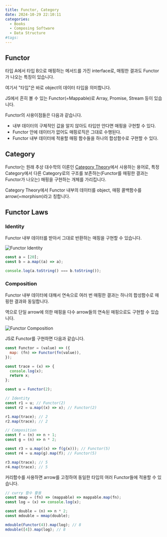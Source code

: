```yaml
---
title: Functor, Category
date: 2024-10-29 22:10:11
categories:
  - Books
  - Composing Software
  - Data Structure
#tags:
---
```

## Functor

타입 A에서 타입 B으로 매핑하는 메서드를 가진 interface로, 매핑한 결과도 Functor가 나오는 특징이 있습니다.

여기서 "타입"은 바로 object의 데이터 타입을 의미합니다.

JS에서 흔히 볼 수 있는 Functor(=Mappable)로 Array, Promise, Stream 등이 있습니다.

Functor의 사용이점들은 다음과 같습니다.

- 내부 데이터의 구체적인 값을 알지 않아도 타입만 안다면 매핑을 구현할 수 있다. 
- Functor 안에 데이터가 없어도 매핑로직은 그대로 수행된다. 
- Functor 내부 데이터에 적용할 매핑 함수들을 하나의 합성함수로 구현할 수 있다.

## Category

Functor는 원래 추상 대수학의 이론인 [Category Theory](https://en.wikipedia.org/wiki/Category_theory)에서 사용하는 용어로, 특정 Category에서 다른 Category로의 구조를 보존하는(Functor를 매핑한 결과는 Functor가 나오는) 매핑을 구현하는 개체를 가리킵니다.

Category Theory에서 Functor 내부의 데이터를 object, 매핑 콜백함수를 arrow(=morphism)라고 칭합니다.

## Functor Laws

### Identity

Functor 내부 데이터를 받아서 그대로 반환하는 매핑을 구현할 수 있습니다.

![Functor Identity](/images/functor_identity.png)

```jsx
const a = [20];
const b = a.map((a) => a);

console.log(a.toString() === b.toString());
```

### Composition

Functor 내부 데이터에 대해서 연속으로 여러 번 매핑한 결과는 하나의 합성함수로 매핑한 결과와 동일합니다.

역으로 단일 arrow에 의한 매핑을 다수 arrow들의 연속된 매핑으로도 구현할 수 있습니다.

![Functor Composition](/images/functor_composition.png)

JS로 Functor를 구현하면 다음과 같습니다.

```js
const Functor = (value) => ({
  map: (fn) => Functor(fn(value)),
});

const trace = (x) => {
  console.log(x);
  return x;
};
```

```js
const u = Functor(2);

// Identity
const r1 = u; // Functor(2)
const r2 = u.map((x) => x); // Functor(2)

r1.map(trace); // 2
r2.map(trace); // 2

// Composition
const f = (n) => n + 1;
const g = (n) => n * 2;

const r3 = u.map((x) => f(g(x))); // Functor(5)
const r4 = u.map(g).map(f); // Functor(5)

r3.map(trace); // 5
r4.map(trace); // 5
```

커리함수를 사용하면 arrow를 고정하여 동일한 타입의 여러 Functor들에 적용할 수 있습니다.

```js
// curry 함수 활용
const mmap = (fn) => (mappable) => mappable.map(fn);
const log = (x) => console.log(x);

const double = (n) => n * 2;
const mdouble = mmap(double);

mdouble(Functor(4)).map(log); // 8
mdouble([4]).map(log); // 8
```
